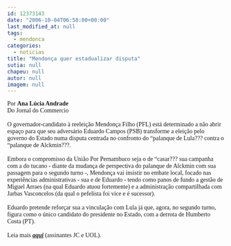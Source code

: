 ```yaml
---
id: 12373143
date: "2006-10-04T06:58:00+00:00"
last_modified_at: null
tags:
  - mendonca
categories:
  - noticias
title: "Mendonça quer estadualizar disputa"
sutia: null
chapeu: null
autor: null
imagem: null
---
```

<p><P><FONT face=Verdana>Por <STRONG>Ana Lúcia Andrade</STRONG><BR>Do Jornal do Commercio<BR></FONT><FONT face=Verdana><BR>O&nbsp;governador-candidato à reeleição Mendonça Filho (PFL) está determinado a não abrir espaço para que seu adversário Eduardo Campos (PSB) transforme a eleição pelo governo do Estado numa disputa centrada no confronto do “palanque de Lula??? contra o “palanque de Alckmin???. <BR><BR>Embora o compromisso da União Por Pernambuco seja o de “casar??? sua campanha com a do tucano - diante da mudança de perspectiva do palanque de Alckmin com sua passagem para o segundo turno -, Mendonça vai insistir no embate local, focado nas experiências administrativas - sua e de Eduardo - tendo como panos de fundo a gestão de Miguel Arraes (na qual Eduardo atuou fortemente) e a administração compartilhada com Jarbas Vasconcelos (da qual o pefelista foi vice e é sucessor). <BR><BR>Eduardo pretende reforçar sua a vinculação com Lula já que, agora, no segundo turno, figura como o único candidato do presidente no Estado, com a derrota de Humberto Costa (PT).<BR><BR>Leia mais <STRONG><EM><A href=\"https://jc3.uol.com.br/jornal/2006/10/04/not_203428.php\" target=_blank>aqui</A></EM></STRONG> (assinantes JC e UOL).</FONT></P> </p>
